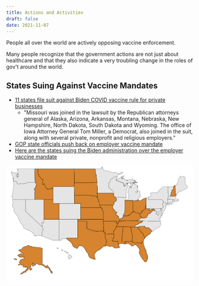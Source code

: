 ```yaml
---
title: Actions and Activities
draft: false
date: 2021-11-07
---
```


People all over the world are actively opposing vaccine enforcement.

Many people recognize that the government actions are not just about healthcare and that they also indicate a very troubling change in the roles of gov't around the world.


  
## States Suing Against Vaccine Mandates

* [11 states file suit against Biden COVID vaccine rule for private businesses](https://www.cbsnews.com/news/biden-covid-vaccine-mandate-states-lawsuit-businesses/)
  * "Missouri was joined in the lawsuit by the Republican attorneys general of Alaska, Arizona, Arkansas, Montana, Nebraska, New Hampshire, North Dakota, South Dakota and Wyoming. The office of Iowa Attorney General Tom Miller, a Democrat, also joined in the suit, along with several private, nonprofit and religious employers."
* [GOP state officials push back on employer vaccine mandate](https://apnews.com/article/covid-states-suing-employer-vaccine-mandates-f4300ed015ed716a1054949cf199a25a)
* [Here are the states suing the Biden administration over the employer vaccine mandate](https://www.kcra.com/article/here-are-the-states-suing-the-biden-administration-over-the-federal-vaccine-mandate/38175130)

![](2021-11-07-12-01-40.png)

